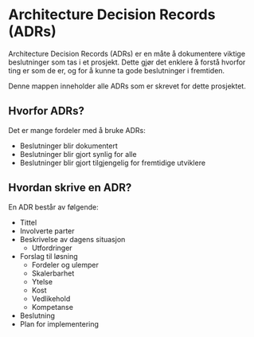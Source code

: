 # Architecture Decision Records (ADRs)

Architecture Decision Records (ADRs) er en måte å dokumentere viktige beslutninger som tas i et prosjekt. Dette gjør det enklere å forstå hvorfor ting er som de er, og for å kunne ta gode beslutninger i fremtiden.

Denne mappen inneholder alle ADRs som er skrevet for dette prosjektet.

## Hvorfor ADRs?

Det er mange fordeler med å bruke ADRs:

- Beslutninger blir dokumentert
- Beslutninger blir gjort synlig for alle
- Beslutninger blir gjort tilgjengelig for fremtidige utviklere

## Hvordan skrive en ADR?

En ADR består av følgende:

- Tittel
- Involverte parter
- Beskrivelse av dagens situasjon
  - Utfordringer
- Forslag til løsning
  - Fordeler og ulemper
  - Skalerbarhet
  - Ytelse
  - Kost
  - Vedlikehold
  - Kompetanse
- Beslutning
- Plan for implementering